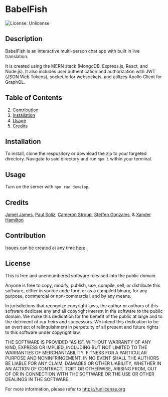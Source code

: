 # BabelFish
![License: Unlicense](https://img.shields.io/badge/license-Unlicense-blue.svg)

## Description

BabelFish is an interactive multi-person chat app with built in live translation.

It is created using the MERN stack (MongoDB, Express.js, React, and Node.js). It also includes user authentication and authorization with JWT (JSON Web Tokens), socket.io for websockets, and utilizes Apollo Client for GraphQL.

## Table of Contents
2. [Contribution](#Contribution)
3. [Installation](#Installation)
4. [Usage](#Usage)
5. [Credits](#Credits)
## Installation
To install, clone the respository or download the zip to your targeted directory. Navigate to said directory and run `npm i` within your terminal.
## Usage
Turn on the server with `npm run develop`. 
## Credits
[Jamel James](https://github.com/jrj-sys), [Paul Soliz](https://github.com/Modifir3), [Cameron Stroup](https://github.com/cameronstroup), [Steffen Gonzales](https://github.com/Steffen568), & [Xander Hamilton](https://github.com/tsadiktalmudim)
## Contribution 
Issues can be created at any time [here](https://github.com/jrj-sys/BabelFish/issues).
## License
This is free and unencumbered software released into the public domain.

Anyone is free to copy, modify, publish, use, compile, sell, or
distribute this software, either in source code form or as a compiled
binary, for any purpose, commercial or non-commercial, and by any
means.

In jurisdictions that recognize copyright laws, the author or authors
of this software dedicate any and all copyright interest in the
software to the public domain. We make this dedication for the benefit
of the public at large and to the detriment of our heirs and
successors. We intend this dedication to be an overt act of
relinquishment in perpetuity of all present and future rights to this
software under copyright law.

THE SOFTWARE IS PROVIDED "AS IS", WITHOUT WARRANTY OF ANY KIND,
EXPRESS OR IMPLIED, INCLUDING BUT NOT LIMITED TO THE WARRANTIES OF
MERCHANTABILITY, FITNESS FOR A PARTICULAR PURPOSE AND NONINFRINGEMENT.
IN NO EVENT SHALL THE AUTHORS BE LIABLE FOR ANY CLAIM, DAMAGES OR
OTHER LIABILITY, WHETHER IN AN ACTION OF CONTRACT, TORT OR OTHERWISE,
ARISING FROM, OUT OF OR IN CONNECTION WITH THE SOFTWARE OR THE USE OR
OTHER DEALINGS IN THE SOFTWARE.

For more information, please refer to <https://unlicense.org>


